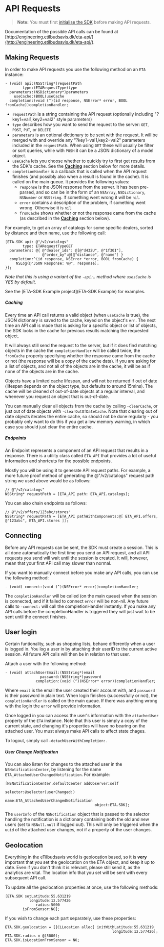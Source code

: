 # API Requests

> **Note:** You must first [initialise the SDK](GettingStarted.md#configure-the-sdk) before making API requests.


Documentation of the possible API calls can be found at [http://engineering.etilbudsavis.dk/eta-api/](http://engineering.etilbudsavis.dk/eta-api/).


## Making Requests

In order to make API requests you use the following method on an `ETA` instance:

```obj-c
- (void) api:(NSString*)requestPath 
        type:(ETARequestType)type 
  parameters:(NSDictionary*)parameters 
    useCache:(BOOL)useCache 
  completion:(void (^)(id response, NSError* error, BOOL fromCache))completionHandler;
```

- `requestPath` is a string containing the API request (optionally including "?key1=val1,key2=val2" style parameters)
- `type` describes how you want to send the request to the server: `GET`, `POST`, `PUT`, or `DELETE`
- `parameters` is an optional dictionary to be sent with the request. It will be merged with and override any "?key1=val1,key2=val2" parameters included in the `requestPath`. When using `GET` these will usually be filter or sort queries, while with `PUSH` it can be a JSON dictionary of a model object.
- `useCache` lets you choose whether to quickly try to first get results from the SDK's cache. See the **[Caching](#caching)** section below for more details.
- `completionHandler` is a callback that is called when the API request finishes (and possibly also when a result is found in the cache). It is called on the main queue. It provides the following values:
	- `response` is the JSON response from the server. It has been pre-parsed, and so can be in the form of an `NSArray`, `NSDictionary`, `NSNumber` or `NSString`. If something went wrong it will be `nil`.
	- `error` contains a description of the problem, if something went wrong. Otherwise it is `nil`.
	- `fromCache` shows whether or not the response came from the cache (as described in the **[Caching](#caching)** section below).


For example, to get an array of catalogs for some specific dealers, sorted by distance and then name, use the following call:

```obj-c
[ETA.SDK api: @"/v2/catalogs"
        type: ETARequestTypeGET
  parameters: @{ @"dealer_ids": @[@"d432U", @"1f30I"],
                 @"order_by":@[@"distance", @"name"] }
  completion:^(id response, NSError *error, BOOL fromCache) {
     NSLog(@"JSON Response: %@", response);
}];
```
*Note that this is using a variant of the `-api:…` method where `usesCache` is YES by default.*

See the [ETA-SDK Example project](ETA-SDK Example) for examples.

##### Caching
Every time an API call returns a valid object (when `useCache` is true), the JSON dictionary is saved to the cache, keyed on the object's `ern`. The next time an API call is made that is asking for a specific object or list of objects, the SDK looks in the cache for previous results matching the requested object. 

It will always still send the request to the server, but if it does find matching objects in the cache the `completionHandler` will be called twice, the `fromCache` property specifying whether the response came from the cache or not (the response will be a copy of the cache data). If you are asking for a list of objects, and not all of the objects are in the cache, it will be as if none of the objects are in the cache. 

Objects have a limited cache lifespan, and will not be returned if out of date (lifespan depends on the object type, but defaults to around 15mins). The cache will be cleaned of out-of-date objects at a regular interval, and whenever you request an object that is out-of-date. 

You can manually clear all objects from the cache by calling `-clearCache`, or just out of date objects with `-clearOutOfDateCache`. Note that clearing out of date objects iterates the entire cache, so should not be done regularly - you probably only want to do this if you get a low memory warning, in which case you should just clear the entire cache.


##### Endpoints
An Endpoint represents a component of an API request that results in a response. There is a utility class called `ETA_API` that provides a lot of useful information and shortcuts for the possible endpoints.

Mostly you will be using it to generate API request paths. For example, a more future proof method of generating the @"/v2/catalogs" request path string we used above would be as follows:

```obj-c
// @"/v2/catalogs"
NSString* requestPath = [ETA_API path: ETA_API.catalogs];
```

You can also chain endpoints as follows:

```obj-c
// @"/v2/offers/123abc/stores"
NSString* requestPath = [ETA_API pathWithComponents:@[ ETA_API.offers, @"123abc", ETA_API.stores ]];

```    



## Connecting
Before any API requests can be sent, the SDK must create a session. This is all done automatically the first time you send an API request, and all API requests you send will wait until the session is created. It will, however, mean that your first API call may slower than normal.

If you want to manually connect before you make any API calls, you can use the following method:

```obj-c
- (void) connect:(void (^)(NSError* error))completionHandler;
```

The `completionHandler` will be called (on the main queue) when the session is connected, and if it failed to connect `error` will be non-nil. Any future calls to `-connect:` will call the completionHandler instantly. If you make any API calls before the completionHandler is triggered they will just wait to be sent until the connect finishes.



## User login

Certain funtionality, such as shopping lists, behave differently when a user is logged in. You log a user in by attaching their userID to the current active session. All future API calls will then be in relation to that user.

Attach a user with the following method:

```obj-c
- (void) attachUserEmail:(NSString*)email 
                password:(NSString*)password 
              completion:(void (^)(NSError* error))completionHandler;
```

Where `email` is the email the user created their account with, and `password` is their password in plain text. When login finishes (successfully or not), the `completionHandler` is called on the main queue. If there was anything wrong with the login the `error` will provide information.

Once logged in you can access the user's information with the `attachedUser` property of the `ETA` instance. Note that this user is simply a copy of the current state, and changing it's properties will have no bearing on the attached user. You must always make API calls to affect state chages.

To logout, simply call `-detachUserWithCompletion:`.

##### User Change Notification
You can also listen for changes to the attached user in the `NSNotificationCenter`, by listening for the name `ETA_AttachedUserChangedNotification`. For example:

```obj-c
[NSNotificationCenter.defaultCenter addObserver:self
                                       selector:@selector(userChanged:)
                                           name:ETA_AttachedUserChangedNotification
                                         object:ETA.SDK];
```
                                         
The `userInfo` of the `NSNotification` object that is passed to the selector handling the notification is a dictionary containing both the old and new users (set to `NSNull.null` if logged out). This will only be triggered when the `uuid` of the attached user changes, not if a property of the user changes.


## Geolocation
Everything in the eTilbudsavis world is geolocation based, so it is **very** important that you set the geolocation on the ETA object, and keep it up to date. Even if you don't think it is relevant, please still send it, as the analytics are vital. The location info that you set will be sent with every subsequent API call. 

To update all the geolocation properties at once, use the following methods:

```obj-c
[ETA.SDK setLatitude:55.631219
           longitude:12.577426 
              radius:5000 
        isFromSensor:NO];      
```

If you wish to change each part separately, use these properties:

```obj-c
ETA.SDK.geolocation = [[CLLocation alloc] initWithLatitude:55.631219 
                                                 longitude:12.577426];                                                  
ETA.SDK.radius = @(5000);                      
ETA.SDK.isLocationFromSensor = NO;
```

